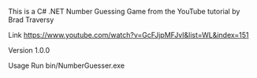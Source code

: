 This is a C# .NET Number Guessing Game from the YouTube tutorial by Brad Traversy

Link
https://www.youtube.com/watch?v=GcFJjpMFJvI&list=WL&index=151

Version
1.0.0

Usage
Run bin/NumberGuesser.exe
